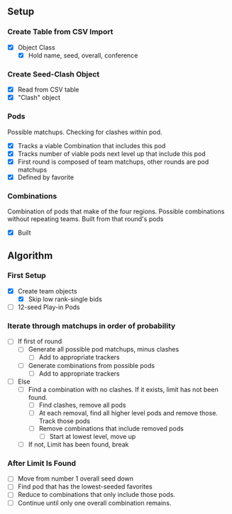 ## Setup
### Create Table from CSV Import
  - [x] Object Class
    - [x] Hold name, seed, overall, conference

### Create Seed-Clash Object
  - [x] Read from CSV table
  - [x] "Clash" object

### Pods
Possible matchups.  Checking for clashes within pod.
  - [x] Tracks a viable Combination that includes this pod
  - [x] Tracks number of viable pods next level up that include this pod
  - [x] First round is composed of team matchups, other rounds are pod matchups
  - [x] Defined by favorite

### Combinations
Combination of pods that make of the four regions.  Possible combinations without repeating teams.  Built from that round's pods
  - [x] Built


## Algorithm
### First Setup
  - [x] Create team objects
    - [x] Skip low rank-single bids
  - [ ] 12-seed Play-in Pods

### Iterate through matchups in order of probability
  - [ ] If first of round
    - [ ] Generate all possible pod matchups, minus clashes
      - [ ] Add to appropriate trackers
    - [ ] Generate combinations from possible pods
      - [ ] Add to appropriate trackers

  - [ ] Else
    - [ ] Find a combination with no clashes.  If it exists, limit has not been found.
      - [ ] Find clashes, remove all pods
      - [ ] At each removal, find all higher level pods and remove those. Track those pods
      - [ ] Remove combinations that include removed pods
        - [ ] Start at lowest level, move up
    - [ ] If not, Limit has been found, break

### After Limit Is Found
  - [ ] Move from number 1 overall seed down
  - [ ] Find pod that has the lowest-seeded favorites
  - [ ] Reduce to combinations that only include those pods.
  - [ ] Continue until only one overall combination remains.
